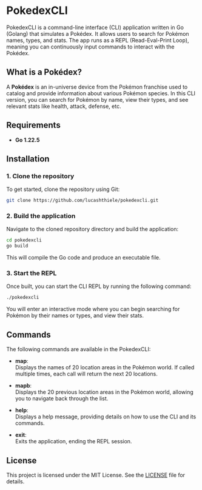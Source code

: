# PokedexCLI

PokedexCLI is a command-line interface (CLI) application written in Go (Golang) that simulates a Pokédex. It allows users to search for Pokémon names, types, and stats. The app runs as a REPL (Read-Eval-Print Loop), meaning you can continuously input commands to interact with the Pokédex.

## What is a Pokédex?

A **Pokédex** is an in-universe device from the Pokémon franchise used to catalog and provide information about various Pokémon species. In this CLI version, you can search for Pokémon by name, view their types, and see relevant stats like health, attack, defense, etc.

## Requirements

- **Go 1.22.5**

## Installation

### 1. Clone the repository

To get started, clone the repository using Git:

```bash
git clone https://github.com/lucashthiele/pokedexcli.git
```

### 2. Build the application

Navigate to the cloned repository directory and build the application:

```bash
cd pokedexcli
go build
```

This will compile the Go code and produce an executable file.

### 3. Start the REPL

Once built, you can start the CLI REPL by running the following command:

```bash
./pokedexcli
```

You will enter an interactive mode where you can begin searching for Pokémon by their names or types, and view their stats.

## Commands

The following commands are available in the PokedexCLI:

- **map**:  
  Displays the names of 20 location areas in the Pokémon world. If called multiple times, each call will return the next 20 locations.

- **mapb**:  
  Displays the 20 previous location areas in the Pokémon world, allowing you to navigate back through the list.

- **help**:  
  Displays a help message, providing details on how to use the CLI and its commands.

- **exit**:  
  Exits the application, ending the REPL session.
  
## License

This project is licensed under the MIT License. See the [LICENSE](LICENSE) file for details.